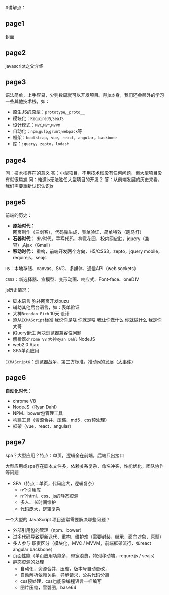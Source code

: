 #讲解点：

## page1

封面

## page2

javascript之父介绍

## page3

语法简单，上手容易，少则数周就可以开发项目。除js本身，我们还会额外的学习一些其他技术栈，如：

- 原生JS的原型：`prototype`,`_proto__`
- 模块化：`RequireJS`,`SeaJS`
- 设计模式：`MVC`,`MV*`,`MVVM`
- 自动化：`npm`,`gulp`,`grunt`,`webpack`等
- 框架：`bootstrap`，`vue`，`react`，`angular`，`backbone`
- 库：`jquery`，`zepto`，`lodash`

## page4

问：技术栈存在的意义
答：小型项目，不用技术栈没有任何问题，但大型项目没有就很尴尬
问：难道js无法胜任大型项目的开发？
答：从前端发展的历史来看，我们需要重新认识认识js

## page5

前端的历史：

- **原始时代：** 网页制作（三剑客），代码靠生成，表单验证，简单特效（跑马灯）
- **石器时代：** div时代，手写代码，禅意花园，校内网皮肤，jquery（兼容）,Ajax（Gmail）
- **移动时代：** 重构，前端开发两个方向，H5/CSS3，zepto，jquery mobile，requirejs，seajs

`H5`：本地存储、canvas、SVG、多媒体、通信API（web sockets）

`CSS3`：新选择器、盒模型、变形动画、响应式、Font-face、oneDIV

js历史情况：

- 脚本语言 弥补网页开发buzu
- 辅助其他后台语言，如：表单验证
- 大神`Brendan Eich`  10天  设计
- 遵从`ECMAScript`标准 我说你是啥 你就是啥 我让你做什么  你就做什么  我是你大哥
- jQuery诞生  解决浏览器兼容性问题
- 解析器`chrome V8`  大神`Ryan Dahl` NodeJS
- web2.0  Ajax
- SPA单页应用

`ECMAScript6`：浏览器战争，第三方标准，推动js的发展（[大事件](http://007sair.github.io/demo/PPT/)）

## page6

**自动化时代：** 

- chrome V8
- NodeJS（Ryan Dahl）
- NPM、bower包管理工具
- 构建工具（资源合并、压缩、md5，css预处理）
- 框架（vue，react，angular）

## page7

spa？大型应用？特点：单页，逻辑全在前端，后端只出接口

大型应用或spa存在脚本文件多，依赖关系复杂，命名冲突，性能优化，团队协作等问题

- SPA（特点：单页，代码庞大，逻辑复杂）
    - n个引用库
    - n个html、css、js的静态资源
    - 多人、长时间维护
    - 代码庞大，逻辑复杂

一个大型的 JavaScript 项目通常需要解决哪些问题？

- 外部引用包的管理（npm、bower）
- 过多代码导致更新迭代、重构、维护难（需要封装，继承，面向对象，原型）
- 多人参与 职责区分（模块化，MVC / MVVM，前端框架流行，如react angular backbone）
- 页面性能（单页应用功能多，带宽浪费，特别移动端，requre.js / seajs）
- 静态资源的处理
    - 自动化，资源合并，压缩，版本号自动更改，
    - 自动解析依赖关系，异步请求，公共代码分离
    - css预处理，css也能像编程语言一样编写
    - 图片压缩，雪碧图，base64